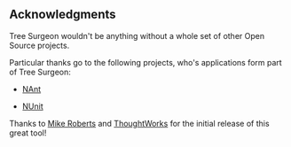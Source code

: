 ## Acknowledgments 

Tree Surgeon wouldn't be anything without a whole set of other Open Source projects.

Particular thanks go to the following projects, who's applications form part of Tree Surgeon:

* [NAnt](http://nant.sf.net/)
* [NUnit](http://nunit.org/)

Thanks to [Mike Roberts](http://www.mikebroberts.com/blogtastic/) and [ThoughtWorks](http://www.thoughtworks.com/) for the initial release of this great tool!